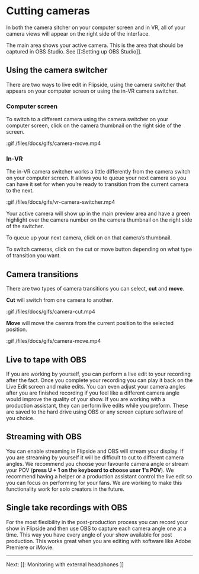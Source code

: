 # Cutting cameras

In both the camera sitcher on your computer screen and in VR, all of your camera views will appear on the right side of the interface.

The main area shows your active camera.  This is the area that should be captured in
OBS Studio. See [[:Setting up OBS Studio]].

## Using the camera switcher
There are two ways to live edit in Flipside, using the camera switcher that appears on your computer screen or using the in-VR camera switcher.

### Computer screen

To switch to a different camera using the camera switcher on your computer screen, click on the camera thumbnail on the right side of the screen.  

:gif /files/docs/gifs/camera-move.mp4

### In-VR 

The in-VR camera switcher works a little differently from the camera switch on your computer screen.  It allows you to queue your next camera so you can have it set for when you’re ready to transition from the current camera to the next.

:gif /files/docs/gifs/vr-camera-switcher.mp4

Your active camera will show up in the main preview area and have a green highlight over the camera number on the camera thumbnail on the right side of the switcher.  

To queue up your next camera, click on on that camera’s thumbnail.  

To switch cameras, click on the cut or move button depending on what type of transition you want.


## Camera transitions

There are two types of camera transitions you can select, **cut** and **move**.

**Cut** will switch from one camera to another. 

:gif /files/docs/gifs/camera-cut.mp4

**Move** will move the caemra from the current position to the selected position.

:gif /files/docs/gifs/camera-move.mp4

## Live to tape with OBS

If you are working by yourself, you can perform a live edit to your recording after the
fact.  Once you complete your recording you can play it back on the Live Edit screen
and make edits.  You can even adjust your camera angles after you are finished recording
if you feel like a different camera angle would improve the quality of your show. If you
are working with a production assistant, they can perform live edits while you preform.
These are saved to the hard drive using OBS or any screen capture software of you choice.

## Streaming with OBS

You can enable streaming in Flipside and OBS will stream your display. If you are
streaming by yourself it will be difficult to cut to different camera angles. We
recommend you choose your favourite camera angle or stream your POV (**press U + 1 on
the keyboard to choose user 1's POV**). We recommend having a helper or a production
assistant control the live edit so you can focus on performing for your fans. We are
working to make this functionality work for solo creators in the future. 

## Single take recordings with OBS

For the most flexibility in the post-production process you can record your show
in Flipside and then use OBS to capture each camera angle one at a time. This way you
have every angle of your show available for post production. This works great when you
are editing with software like Adobe Premiere or iMovie.

---

Next: [[: Monitoring with external headphones ]]
